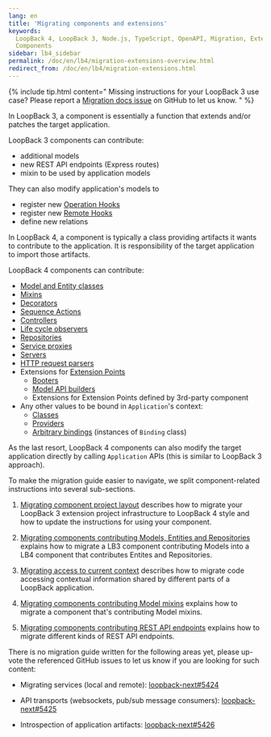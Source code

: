 ```yaml
---
lang: en
title: 'Migrating components and extensions'
keywords:
  LoopBack 4, LoopBack 3, Node.js, TypeScript, OpenAPI, Migration, Extensions,
  Components
sidebar: lb4_sidebar
permalink: /doc/en/lb4/migration-extensions-overview.html
redirect_from: /doc/en/lb4/migration-extensions.html
---
```


{% include tip.html content="
Missing instructions for your LoopBack 3 use case? Please report a [Migration docs issue](https://github.com/strongloop/loopback-next/issues/new?labels=question,Migration,Docs&template=Migration_docs.md) on GitHub to let us know.
" %}

In LoopBack 3, a component is essentially a function that extends and/or patches
the target application.

LoopBack 3 components can contribute:

- additional models
- new REST API endpoints (Express routes)
- mixin to be used by application models

They can also modify application's models to

- register new
  [Operation Hooks](https://loopback.io/doc/en/lb3/Operation-hooks.html)
- register new [Remote Hooks](https://loopback.io/doc/en/lb3/Remote-hooks.html)
- define new relations

In LoopBack 4, a component is typically a class providing artifacts it wants to
contribute to the application. It is responsibility of the target application to
import those artifacts.

LoopBack 4 components can contribute:

- [Model and Entity classes](../../Model.md)
- [Mixins](../../Mixin.md)
- [Decorators](../../Creating-decorators.md)
- [Sequence Actions](../../Sequence.md#actions)
- [Controllers](../../Controllers.md)
- [Life cycle observers](../../Extension-life-cycle.md)
- [Repositories](../../Repositories.md)
- [Service proxies](../../Calling-other-APIs-and-Web-Services.md)
- [Servers](../../Creating-servers.md)
- [HTTP request parsers](../../Extending-request-body-parsing.md)
- Extensions for [Extension Points](../../Extension-point-and-extensions.md)
  - [Booters](../../Booting-an-Application.md#custom-booters)
  - [Model API builders](../../Extending-Model-API-builder.md)
  - Extensions for Extension Points defined by 3rd-party component
- Any other values to be bound in `Application`'s context:
  - [Classes](../../Binding.md#a-class)
  - [Providers](../../Binding.md#a-provider)
  - [Arbitrary bindings](../../Binding.md) (instances of `Binding` class)

As the last resort, LoopBack 4 components can also modify the target application
directly by calling `Application` APIs (this is similar to LoopBack 3 approach).

To make the migration guide easier to navigate, we split component-related
instructions into several sub-sections.

1. [Migrating component project layout](./project-layout.md) describes how to
   migrate your LoopBack 3 extension project infrastructure to LoopBack 4 style
   and how to update the instructions for using your component.

1. [Migrating components contributing Models, Entities and Repositories](./models.md)
   explains how to migrate a LB3 component contributing Models into a LB4
   component that contributes Entites and Repositories.

1. [Migrating access to current context](./current-context.md) describes how to
   migrate code accessing contextual information shared by different parts of a
   LoopBack application.

1. [Migrating components contributing Model mixins](./mixins) explains how to
   migrate a component that's contributing Model mixins.

1. [Migrating components contributing REST API endpoints](./rest-api) explains
   how to migrate different kinds of REST API endpoints.

There is no migration guide written for the following areas yet, please up-vote
the referenced GitHub issues to let us know if you are looking for such content:

- Migrating services (local and remote):
  [loopback-next#5424](https://github.com/strongloop/loopback-next/issues/5424)

- API transports (websockets, pub/sub message consumers):
  [loopback-next#5425](https://github.com/strongloop/loopback-next/issues/5425)

- Introspection of application artifacts:
  [loopback-next#5426](https://github.com/strongloop/loopback-next/issues/5426)
